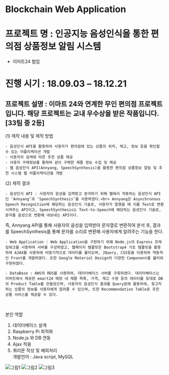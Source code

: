 # Blockchain Web Application
# 프로젝트 명 : 인공지능 음성인식을 통한 편의점 상품정보 알림 시스템
- 이마트24 협업
# 진행 시기 : 18.09.03 – 18.12.21 
## 프로젝트 설명 : 이마트 24와 연계한 무인 편의점 프로젝트 입니다. 해당 프로젝트는 교내 우수상을 받은 작품입니다. [33팀 중 2등]
(1) 제작 내용 및 제작 방법

 	- 음성인식 API을 활용하여 사용자가 편의점에 있는 상품의 위치, 재고, 정보 등을 확인할 수 있는 어플리케이션 개발
 	- 사용자의 검색에 따른 추천 상품 제공
 	- 사용자 구매정보를 통하여 같이 구매한 제품 정보 수집 및 제공
 	- 웹 음성인식 API(Annyang, SpeechSynthesis)을 활용한 편의점 상품정보 알림 및 추천 시스템 웹 어플리케이션을 개발

(2) 제작 결과

	- 음성인식 API : 사용자의 음성을 입력받고 분석하기 위해 웹에서 작동하는 음성인식 API인 ‘Annyang’과 ‘SpeechSynthesis’를 사용하였다.<br> Annyang은 Asynchronous Speech Recognition에 해당하는 음성인식 기술로, 사용자가 말했을 때 이를 Text로 변환시켜주는 API이고, SpeechSynthesis는 Text-to-Speech에 해당하는 음성인식 기술로, 문자를 음성으로 변환해 내보내는 API이다.
 즉, Annyang API를 통해 사용자의 음성을 입력받아 문자열로 변환하여 분석 후, 결과를 SpeechSynthesis를 통해 문자를 소리로 변환해 사용자에게 알려주는 기능을 한다.

	- Web Application : Web Application을 구현하기 위해 Node.js의 Express 프레임워크를 사용하여 서버를 구성하였고, 웹페이지 템플릿은 Bootstrap4 기초 템플릿을 활용하여 AJAX를 사용하여 비동기적으로 데이터를 불러오며, JQuery, CSS등을 이용하여 역동적인 Front를 개발하였다. 또한 Google Material Design의 다양한 Component를 불러와 구현하였다.

 	- DataBase : AWS의 RDS를 사용하여, 데이터베이스 서버를 구축하였다. 데이터베이스는 이마트에서 제공한 emart24 매장 내 제품 목록, 가격, 재고 수량 등의 데이터를 토대로 DB의 Product Table를 만들었으며, 사용자의 음성인식 결과를 Query문에 활용하여, 찾고자하는 상품의 정보를 사용자에게 알려줄 수 있으며, 또한 Recommendation Table로 추천 상품 서비스를 제공할 수 있다. 
<br>

본인 역할<br>
1. 데이터베이스 설계<br>
2. Raspberry Pi 최적화<br>
3. Node.js 와 DB 연동<br>
4. Ajax 적용<br>
5. 쿼리문 작성 및 예외처리<br>
개발언어 : Java script, MySQL

![그림1](https://user-images.githubusercontent.com/15652602/63578442-72689400-c5cb-11e9-9419-ab5c3b0575da.png)
![그림2](https://user-images.githubusercontent.com/15652602/63578443-73012a80-c5cb-11e9-9ae4-e11be0b0b30d.png)
![그림3](https://user-images.githubusercontent.com/15652602/63578444-73012a80-c5cb-11e9-8649-0a08731739d0.png)
